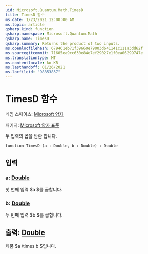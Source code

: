 ```yaml
---
uid: Microsoft.Quantum.Math.TimesD
title: TimesD 함수
ms.date: 1/23/2021 12:00:00 AM
ms.topic: article
qsharp.kind: function
qsharp.namespace: Microsoft.Quantum.Math
qsharp.name: TimesD
qsharp.summary: Returns the product of two inputs.
ms.openlocfilehash: 679461eb71f39660e79003d641141c111a3dd62f
ms.sourcegitcommit: 71605ea9cc630e84e7ef29027e1f0ea06299747e
ms.translationtype: MT
ms.contentlocale: ko-KR
ms.lasthandoff: 01/26/2021
ms.locfileid: "98853837"
---
```

# <a name="timesd-function"></a>TimesD 함수

네임 스페이스: [Microsoft 양자](xref:Microsoft.Quantum.Math)

패키지: [Microsoft 양자 표준](https://nuget.org/packages/Microsoft.Quantum.Standard)


두 입력의 곱을 반환 합니다.

```qsharp
function TimesD (a : Double, b : Double) : Double
```


## <a name="input"></a>입력

### <a name="a--double"></a>a: [Double](xref:microsoft.quantum.lang-ref.double)

첫 번째 입력 $a $를 곱합니다.


### <a name="b--double"></a>b: [Double](xref:microsoft.quantum.lang-ref.double)

두 번째 입력 $b $를 곱합니다.



## <a name="output--double"></a>출력: [Double](xref:microsoft.quantum.lang-ref.double)

제품 $a \times b $입니다.